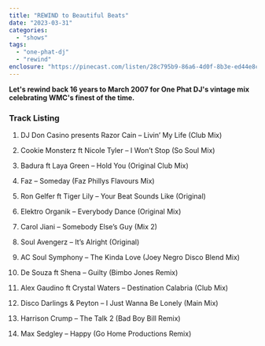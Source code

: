 ```yaml
---
title: "REWIND to Beautiful Beats"
date: "2023-03-31"
categories: 
  - "shows"
tags: 
  - "one-phat-dj"
  - "rewind"
enclosure: "https://pinecast.com/listen/28c795b9-86a6-4d0f-8b3e-ed44e8c540b7.mp3 71186385 audio/mpeg "
---
```


**Let's rewind back 16 years to March 2007 for One Phat DJ's vintage mix celebrating WMC's finest of the time.**

### Track Listing

1. DJ Don Casino presents Razor Cain – Livin’ My Life (Club Mix)

3. Cookie Monsterz ft Nicole Tyler – I Won’t Stop (So Soul Mix)

5. Badura ft Laya Green – Hold You (Original Club Mix)

7. Faz – Someday (Faz Phillys Flavours Mix)

9. Ron Gelfer ft Tiger Lily – Your Beat Sounds Like (Original)

11. Elektro Organik – Everybody Dance (Original Mix)

13. Carol Jiani – Somebody Else’s Guy (Mix 2)

15. Soul Avengerz – It’s Alright (Original)

17. AC Soul Symphony – The Kinda Love (Joey Negro Disco Blend Mix)

19. De Souza ft Shena – Guilty (Bimbo Jones Remix)

21. Alex Gaudino ft Crystal Waters – Destination Calabria (Club Mix)

23. Disco Darlings & Peyton – I Just Wanna Be Lonely (Main Mix)

25. Harrison Crump – The Talk 2 (Bad Boy Bill Remix)

27. Max Sedgley – Happy (Go Home Productions Remix)
